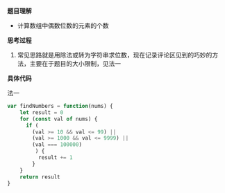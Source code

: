 **题目理解**

- 计算数组中偶数位数的元素的个数

**思考过程**

1. 常见思路就是用除法或转为字符串求位数，现在记录评论区见到的巧妙的方法，主要在于题目的大小限制，见法一

**具体代码**

法一
```JavaScript
var findNumbers = function(nums) {
    let result = 0
    for (const val of nums) {
      if (
        (val >= 10 && val <= 99) ||
        (val >= 1000 && val <= 9999) ||
        (val === 100000)
         ) {
          result += 1
        }
    }
    return result
}
```


